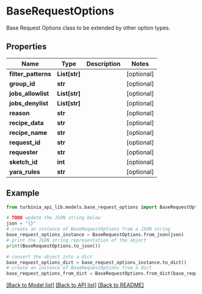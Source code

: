 # BaseRequestOptions

Base Request Options class to be extended by other option types. 

## Properties

Name | Type | Description | Notes
------------ | ------------- | ------------- | -------------
**filter_patterns** | **List[str]** |  | [optional] 
**group_id** | **str** |  | [optional] 
**jobs_allowlist** | **List[str]** |  | [optional] 
**jobs_denylist** | **List[str]** |  | [optional] 
**reason** | **str** |  | [optional] 
**recipe_data** | **str** |  | [optional] 
**recipe_name** | **str** |  | [optional] 
**request_id** | **str** |  | [optional] 
**requester** | **str** |  | [optional] 
**sketch_id** | **int** |  | [optional] 
**yara_rules** | **str** |  | [optional] 

## Example

```python
from turbinia_api_lib.models.base_request_options import BaseRequestOptions

# TODO update the JSON string below
json = "{}"
# create an instance of BaseRequestOptions from a JSON string
base_request_options_instance = BaseRequestOptions.from_json(json)
# print the JSON string representation of the object
print(BaseRequestOptions.to_json())

# convert the object into a dict
base_request_options_dict = base_request_options_instance.to_dict()
# create an instance of BaseRequestOptions from a dict
base_request_options_from_dict = BaseRequestOptions.from_dict(base_request_options_dict)
```
[[Back to Model list]](../README.md#documentation-for-models) [[Back to API list]](../README.md#documentation-for-api-endpoints) [[Back to README]](../README.md)


